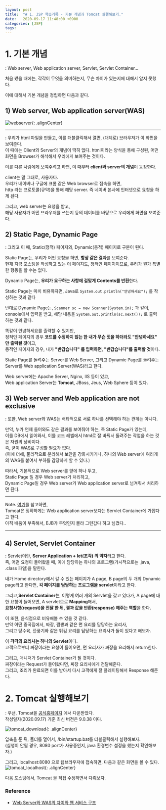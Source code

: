 ```yaml
---
layout: post
title:  "# 1. JSP 학습기록 - 기본 개념과 Tomcat 실행해보기."
date:   2020-09-17 11:48:00 +0900
categories: [JSP]
tags: 
---
```


# 1. 기본 개념
: Web server, Web application server, Servlet, Servlet Container...

처음 봤을 때에는, 각각이 무엇을 의미하는지, 무슨 차이가 있는지에 대해서 알지 못했다.

이에 대해서 기본 개념을 정립하면 다음과 같다.

## 1) Web server, Web application server(WAS)

![webserver](/assets/images/2020-09-17-12-33-12_2020-09-17-jsp_learning_01.md.png){: .alignCenter}

___

: 우리가 html 파일을 만들고, 이를 더블클릭해서 열면, (대체로) 브라우저가 이 화면을 보여준다.  
이 때에는 Client와 Server의 개념이 딱히 없다. html이라는 양식을 통해 구성된, 어떤 화면을 Browser가 해석해서 우리에게 보여주는 것이다.

이를 다른 사람에게 보여주려고 하면, 이 때부터 **client와 server의 개념**이 등장한다.

client는 말 그대로, 사용자다.  
우리가 네이버나 구글에 크롬 같은 Web browser로 접속을 하면,  
http 라는 프로토콜(규약)을 통해 해당 server. 즉 네이버 본사에 인터넷으로 요청을 하게 된다.

그리고, web server는 요청을 받고,   
해당 사용자가 어떤 브라우저를 쓰는지 등의 데이터를 바탕으로 우리에게 화면을 보여준다. 

## 2) Static Page, Dynamic Page

: 그리고 이 때, Static(정적) 페이지와, Dynamic(동적) 페이지로 구분이 된다.

Static Page는, 우리가 어떤 요청을 하면, **항상 같은 결과**를 보여준다.  
현재 지금 포스팅을 작성하고 있는 이 페이지도, 정적인 페이지이므로, 우리가 뭔가 특별한 행동을 할 수는 없다.

Dynamic Page는, **우리가 요구하는 사항에 걸맞게 Contents를 반환**한다. 

Static Page는 마치 비유하자면, Java로 `System.out.println("안녕하세요");` 를 작성하는 것과 같다

반대로 Dynamic Page는,  `Scanner sc = new Scanner(System.in);` 과 같이,   
console에서 입력을 받고, 해당 내용을 `System.out.println(sc.next());` 로 출력하는 것과 같다.

똑같이 안녕하세요를 출력할 수 있지만,   
정적인 페이지의 경우 **코드를 수정하지 않는 한 내가 무슨 짓을 하더라도 "안녕하세요" 만 출력될 것**이고,   
동적인 페이지의 경우, 내가 **"반갑습니다" 를 입력하면, "반갑습니다"를 출력할 것**이다.

Static Page를 돌려주는 Server를 Web Server, 그리고 Dynamic Page를 돌려주는 Server를 Web application Server(WAS)라고 한다. 

Web server에는 Apache Server, Nginx, IIS 등이 있고,   
Web application Server는 **Tomcat**, JBoss, Jeus, Web Sphere 등이 있다.

## 3) Web server and Web application are not exclusive
: 또한, Web server와 WAS는 배타적으로 서로 하나를 선택해야 하는 관계는 아니다.

만약, 누가 언제 들어와도 같은 결과를 보여줘야 하는, 즉 Static Page가 있는데,   
이를 DB에서 읽어와서, 이를 코드 레벨에서 html로 잘 바꿔서 돌려주는 작업을 하는 것은 자원의 낭비이다.   
즉, 굳이 WAS로 구성할 필요가 없다.   
(이에 더해, 물리적으로 분리해서 보안을 강화시키거나, 하나의 Web server에 여러개의 WAS를 붙여서 부하를 감당하게 할 수 있다.)

따라서, 기본적으로 Web server를 앞에 하나 두고,   
Static Page 일 경우 Web server가 처리하고,   
Dynamic Page일 경우 Web server가 Web application server로 넘겨줘서 처리하면 된다.

___

Note. [여기](https://pjh3749.tistory.com/267)를 참고하면,   
Tomcat은 정확하게는 Web application server보다는 Servlet Container에 가깝다고 한다.   
아직 배움이 부족해서, EJB가 무엇인지 몰라 그런갑다 하고 넘겼다..

___

## 4) Servlet, Servlet Container
: Servlet이란, **Server Application + let(조각) 의 약자**라고 한다.  
즉, 어떤 요청이 들어왔을 때, 이에 담당하는 하나의 프로그램(가시적으로는 .java, .class 파일)을 말한다.

내가 Home directory에서 갈 수 있는 페이지가 A page, B page의 두 개의 Dynamic page라고 한다면, **각 페이지를 담당하는 프로그램을 servlet**이라고 한다.

그리고,**Servlet Container**는, 이렇게 여러 개의 Servlet을 갖고 있다가,
A page에 대한 요청이 들어오면, A servlet으로 **Mapping**해서,  
**요청사항(request)을 전달 한 뒤, 결과 값을 반환(response) 해주는 역할**을 한다. 

이 또한, 음식점으로 비유해볼 수 있을 것 같다.  
만약 어떤 중국집에서, 짜장, 짬뽕과 같은 면 요리를 담당하는 요리사,  
그리고 탕수육, 깐풍기와 같은 튀김 요리를 담당하는 요리사가 둘이 있다고 해보자.

이 **각각의 요리사는 하나의 Servlet**이다.  
고객으로부터 짜장이라는 요청이 들어오면, 면 요리사가 짜장을 요리해서 return한다.

그리고, 매니저가 Servlet Container가 될 것이다.   
짜장이라는 Request가 들어왔다면, 짜장 요리사에게 전달해준다.   
그리고, 조리가 완료되면 이를 받아서 다시 고객에게 잘 플레이팅해서 Response 해준다.

# 2. Tomcat 실행해보기
: 우선, Tomcat을 [공식홈페이지](http://tomcat.apache.org/) 에서 다운받았다.   
작성일자(2020.09.17) 기준 최신 버전은 9.0.38 이다.  

![tomcat_download](/assets/images/2020-09-17-12-53-47_2020-09-17-jsp_learning_01.md.png){: .alignCenter}

압축을 푼 뒤, 폴더를 열어서, /bin/startup.bat를 더블클릭해서 실행해보자.  
(실행이 안될 경우, 8080 port가 사용중인지, java 환경변수 설정을 했는지 확인해보자.)  

그리고, localhost:8080 으로 웹브라우저에 접속하면, 다음과 같은 화면을 볼 수 있다.
![tomcat_localhost](/assets/images/2020-09-17-13-16-30_2020-09-17-jsp_learning_01.md.png){: .alignCenter}

다음 포스팅에서, Tomcat 을 직접 수정하면서 다뤄보자.




### Reference
- [Web Server와 WAS의 차이와 웹 서비스 구조](https://gmlwjd9405.github.io/2018/10/27/webserver-vs-was.html)